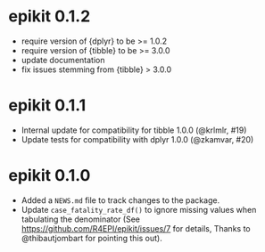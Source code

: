 # epikit 0.1.2

* require version of {dplyr} to be >= 1.0.2
* require version of {tibble} to be >= 3.0.0
* update documentation
* fix issues stemming from {tibble} > 3.0.0

# epikit 0.1.1

* Internal update for compatibility for tibble 1.0.0 (@krlmlr, #19)
* Update tests for compatibility with dplyr 1.0.0 (@zkamvar, #20)

# epikit 0.1.0

* Added a `NEWS.md` file to track changes to the package.
* Update `case_fatality_rate_df()` to ignore missing values when tabulating the
  denominator (See https://github.com/R4EPI/epikit/issues/7 for details, Thanks to @thibautjombart for pointing this out).
